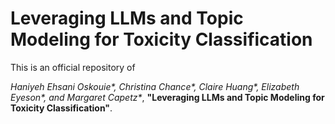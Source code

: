 # Leveraging LLMs and Topic Modeling for Toxicity Classification

This is an official repository of

_Haniyeh Ehsani Oskouie*, Christina Chance*, Claire Huang*, Elizabeth Eyeson*, and Margaret
Capetz*_, **"Leveraging LLMs and Topic Modeling for Toxicity Classification"**.
